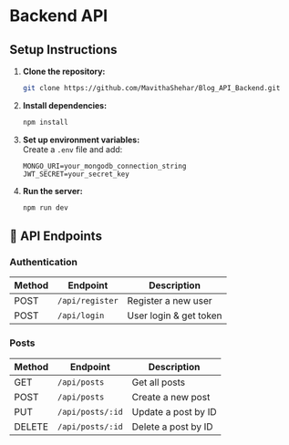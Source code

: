 # Backend API

## Setup Instructions
1. **Clone the repository:**
   ```bash
   git clone https://github.com/MavithaShehar/Blog_API_Backend.git
   
   ```
2. **Install dependencies:**
   ```bash
   npm install
   ```
3. **Set up environment variables:**  
   Create a `.env` file and add:
   ```
   MONGO_URI=your_mongodb_connection_string
   JWT_SECRET=your_secret_key
   ```
4. **Run the server:**
   ```bash
   npm run dev
   ```

## 📌 API Endpoints
### **Authentication**
| Method | Endpoint      | Description          |
|--------|-------------|----------------------|
| POST   | `/api/register` | Register a new user |
| POST   | `/api/login`    | User login & get token |

### **Posts**
| Method | Endpoint               | Description              |
|--------|----------------------|--------------------------|
| GET    | `/api/posts`        | Get all posts          |
| POST   | `/api/posts`        | Create a new post      |
| PUT    | `/api/posts/:id`   | Update a post by ID    |
| DELETE | `/api/posts/:id`  | Delete a post by ID    |



